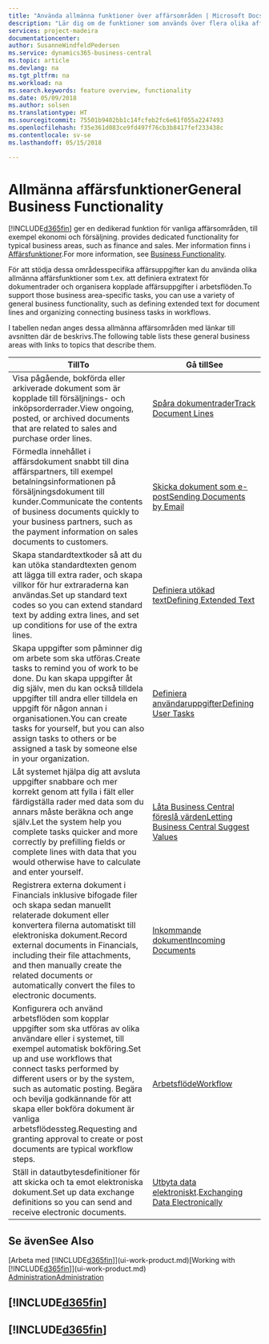```yaml
---
title: "Använda allmänna funktioner över affärsområden | Microsoft Docs"
description: "Lär dig om de funktioner som används över flera olika affärsområden i Business Central."
services: project-madeira
documentationcenter: 
author: SusanneWindfeldPedersen
ms.service: dynamics365-business-central
ms.topic: article
ms.devlang: na
ms.tgt_pltfrm: na
ms.workload: na
ms.search.keywords: feature overview, functionality
ms.date: 05/09/2018
ms.author: solsen
ms.translationtype: HT
ms.sourcegitcommit: 75501b9402bb1c14fcfeb2fc6e61f055a2247493
ms.openlocfilehash: f35e361d083ce9fd497f76cb3b8417fef233438c
ms.contentlocale: sv-se
ms.lasthandoff: 05/15/2018

---
```

# <a name="general-business-functionality"></a><span data-ttu-id="83fe6-103">Allmänna affärsfunktioner</span><span class="sxs-lookup"><span data-stu-id="83fe6-103">General Business Functionality</span></span>
[!INCLUDE[d365fin](includes/d365fin_md.md)]<span data-ttu-id="83fe6-104"> ger en dedikerad funktion för vanliga affärsområden, till exempel ekonomi och försäljning.</span><span class="sxs-lookup"><span data-stu-id="83fe6-104"> provides dedicated functionality for typical business areas, such as finance and sales.</span></span> <span data-ttu-id="83fe6-105">Mer information finns i [Affärsfunktioner](across-business-functionality.md).</span><span class="sxs-lookup"><span data-stu-id="83fe6-105">For more information, see [Business Functionality](across-business-functionality.md).</span></span>

<span data-ttu-id="83fe6-106">För att stödja dessa områdesspecifika affärsuppgifter kan du använda olika allmänna affärsfunktioner som t.ex. att definiera extratext för dokumentrader och organisera kopplade affärsuppgifter i arbetsflöden.</span><span class="sxs-lookup"><span data-stu-id="83fe6-106">To support those business area-specific tasks, you can use a variety of general business functionality, such as defining extended text for document lines and organizing connecting business tasks in workflows.</span></span>

<span data-ttu-id="83fe6-107">I tabellen nedan anges dessa allmänna affärsområden med länkar till avsnitten där de beskrivs.</span><span class="sxs-lookup"><span data-stu-id="83fe6-107">The following table lists these general business areas with links to topics that describe them.</span></span>

| <span data-ttu-id="83fe6-108">Till</span><span class="sxs-lookup"><span data-stu-id="83fe6-108">To</span></span> | <span data-ttu-id="83fe6-109">Gå till</span><span class="sxs-lookup"><span data-stu-id="83fe6-109">See</span></span> |
| --- | --- |
|<span data-ttu-id="83fe6-110">Visa pågående, bokförda eller arkiverade dokument som är kopplade till försäljnings- och inköpsorderrader.</span><span class="sxs-lookup"><span data-stu-id="83fe6-110">View ongoing, posted, or archived documents that are related to sales and purchase order lines.</span></span>|[<span data-ttu-id="83fe6-111">Spåra dokumentrader</span><span class="sxs-lookup"><span data-stu-id="83fe6-111">Track Document Lines</span></span>](across-how-to-track-document-lines.md)|
| <span data-ttu-id="83fe6-112">Förmedla innehållet i affärsdokument snabbt till dina affärspartners, till exempel betalningsinformationen på försäljningsdokument till kunder.</span><span class="sxs-lookup"><span data-stu-id="83fe6-112">Communicate the contents of business documents quickly to your business partners, such as the payment information on sales documents to customers.</span></span> |[<span data-ttu-id="83fe6-113">Skicka dokument som e-post</span><span class="sxs-lookup"><span data-stu-id="83fe6-113">Sending Documents by Email</span></span>](ui-how-send-documents-email.md) |
| <span data-ttu-id="83fe6-114">Skapa standardtextkoder så att du kan utöka standardtexten genom att lägga till extra rader, och skapa villkor för hur extraraderna kan användas.</span><span class="sxs-lookup"><span data-stu-id="83fe6-114">Set up standard text codes so you can extend standard text by adding extra lines, and set up conditions for use of the extra lines.</span></span> |[<span data-ttu-id="83fe6-115">Definiera utökad text</span><span class="sxs-lookup"><span data-stu-id="83fe6-115">Defining Extended Text</span></span>](ui-how-define-ext-text.md) |
|<span data-ttu-id="83fe6-116">Skapa uppgifter som påminner dig om arbete som ska utföras.</span><span class="sxs-lookup"><span data-stu-id="83fe6-116">Create tasks to remind you of work to be done.</span></span> <span data-ttu-id="83fe6-117">Du kan skapa uppgifter åt dig själv, men du kan också tilldela uppgifter till andra eller tilldela en uppgift för någon annan i organisationen.</span><span class="sxs-lookup"><span data-stu-id="83fe6-117">You can create tasks for yourself, but you can also assign tasks to others or be assigned a task by someone else in your organization.</span></span>|[<span data-ttu-id="83fe6-118">Definiera användaruppgifter</span><span class="sxs-lookup"><span data-stu-id="83fe6-118">Defining User Tasks</span></span>](across-user-tasks.md)|
|<span data-ttu-id="83fe6-119">Låt systemet hjälpa dig att avsluta uppgifter snabbare och mer korrekt genom att fylla i fält eller färdigställa rader med data som du annars måste beräkna och ange själv.</span><span class="sxs-lookup"><span data-stu-id="83fe6-119">Let the system help you complete tasks quicker and more correctly by prefilling fields or complete lines with data that you would otherwise have to calculate and enter yourself.</span></span>|[<span data-ttu-id="83fe6-120">Låta Business Central föreslå värden</span><span class="sxs-lookup"><span data-stu-id="83fe6-120">Letting Business Central Suggest Values</span></span>](ui-let-system-suggest-values.md)|
|<span data-ttu-id="83fe6-121">Registrera externa dokument i Financials inklusive bifogade filer och skapa sedan manuellt relaterade dokument eller konvertera filerna automatiskt till elektroniska dokument.</span><span class="sxs-lookup"><span data-stu-id="83fe6-121">Record external documents in Financials, including their file attachments, and then manually create the related documents or automatically convert the files to electronic documents.</span></span>|[<span data-ttu-id="83fe6-122">Inkommande dokument</span><span class="sxs-lookup"><span data-stu-id="83fe6-122">Incoming Documents</span></span>](across-income-documents.md)|
|<span data-ttu-id="83fe6-123">Konfigurera och använd arbetsflöden som kopplar uppgifter som ska utföras av olika användare eller i systemet, till exempel automatisk bokföring.</span><span class="sxs-lookup"><span data-stu-id="83fe6-123">Set up and use workflows that connect tasks performed by different users or by the system, such as automatic posting.</span></span> <span data-ttu-id="83fe6-124">Begära och bevilja godkännande för att skapa eller bokföra dokument är vanliga arbetsflödessteg.</span><span class="sxs-lookup"><span data-stu-id="83fe6-124">Requesting and granting approval to create or post documents are typical workflow steps.</span></span>|[<span data-ttu-id="83fe6-125">Arbetsflöde</span><span class="sxs-lookup"><span data-stu-id="83fe6-125">Workflow</span></span>](across-workflow.md)|
| <span data-ttu-id="83fe6-126">Ställ in datautbytesdefinitioner för att skicka och ta emot elektroniska dokument.</span><span class="sxs-lookup"><span data-stu-id="83fe6-126">Set up data exchange definitions so you can send and receive electronic documents.</span></span> |<span data-ttu-id="83fe6-127">[Utbyta data elektroniskt](across-data-exchange.md).</span><span class="sxs-lookup"><span data-stu-id="83fe6-127">[Exchanging Data Electronically](across-data-exchange.md)</span></span> |

## <a name="see-also"></a><span data-ttu-id="83fe6-128">Se även</span><span class="sxs-lookup"><span data-stu-id="83fe6-128">See Also</span></span>
<span data-ttu-id="83fe6-129">[Arbeta med [!INCLUDE[d365fin](includes/d365fin_md.md)]](ui-work-product.md)</span><span class="sxs-lookup"><span data-stu-id="83fe6-129">[Working with [!INCLUDE[d365fin](includes/d365fin_md.md)]](ui-work-product.md)</span></span>  
[<span data-ttu-id="83fe6-130">Administration</span><span class="sxs-lookup"><span data-stu-id="83fe6-130">Administration</span></span>](admin-setup-and-administration.md)

## [!INCLUDE[d365fin](includes/free_trial_md.md)]  
## [!INCLUDE[d365fin](includes/training_link_md.md)]


